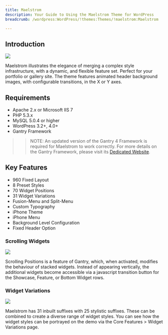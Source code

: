 ```yaml
---
title: Maelstrom
description: Your Guide to Using the Maelstrom Theme for WordPress
breadcrumb: /wordpress:WordPress/!themes:Themes/!maelstrom:Maelstrom

---
```


Introduction
-----

![][maelstrom]

Maelstrom illustrates the elegance of merging a complex style infrastructure, with a dynamic, and flexible feature set. Perfect for your portfolio or gallery site. The theme features animated header background images, with configurable transitions, in the X or Y axes.

Requirements
-----

* Apache 2.x or Microsoft IIS 7
* PHP 5.3.x
* MySQL 5.0.4 or higher
* WordPress 3.2+, 4.0+
* Gantry Framework

>> NOTE: An updated version of the Gantry 4 Framework is required for Maelstrom to work correctly. For more details on the Gantry Framework, please visit its [Dedicated Website][gantry].

Key Features
-----

* 960 Fixed Layout
* 8 Preset Styles
* 70 Widget Positions
* 31 Widget Variations
* Fusion-Menu and Split-Menu
* Custom Typography
* iPhone Theme
* iPhone Menu
* Background Level Configuration
* Fixed Header Option

### Scrolling Widgets

![][scrolling]

Scrolling Positions is a feature of Gantry, which, when activated, modifies the behaviour of stacked widgets. Instead of appearing vertically, the additional widgets become accessible via a javascript transition button for the Showcase, Feature, or Bottom Widget rows.

### Widget Variations

![][variations]

Maelstrom has 31 inbuilt suffixes with 25 stylistic suffixes. These can be combined to create a diverse range of widget styles. You can see how the widget styles can be portrayed on the demo via the Core Features > Widget Variations page.

[gantry]: http://gantry.org/
[gantry_install]: ../../start/gantry.md
[maelstrom]: assets/maelstrom.jpeg
[scrolling]: assets/scrolling.jpg
[variations]: assets/variations.jpg
[bootstrap]: http://twitter.github.com/bootstrap/
